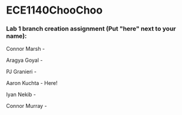 # ECE1140ChooChoo
### Lab 1 branch creation assignment (Put "here" next to your name):
Connor Marsh -

Aragya Goyal -

PJ Granieri -

Aaron Kuchta - Here!

Iyan Nekib -

Connor Murray -

